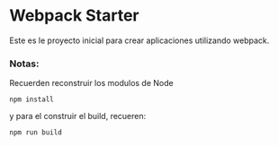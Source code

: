 # Webpack Starter

Este es le proyecto inicial para crear aplicaciones utilizando webpack.

### Notas:
Recuerden reconstruir los modulos de Node

```
npm install
```

y para el construir el build, recueren:
```
npm run build
```